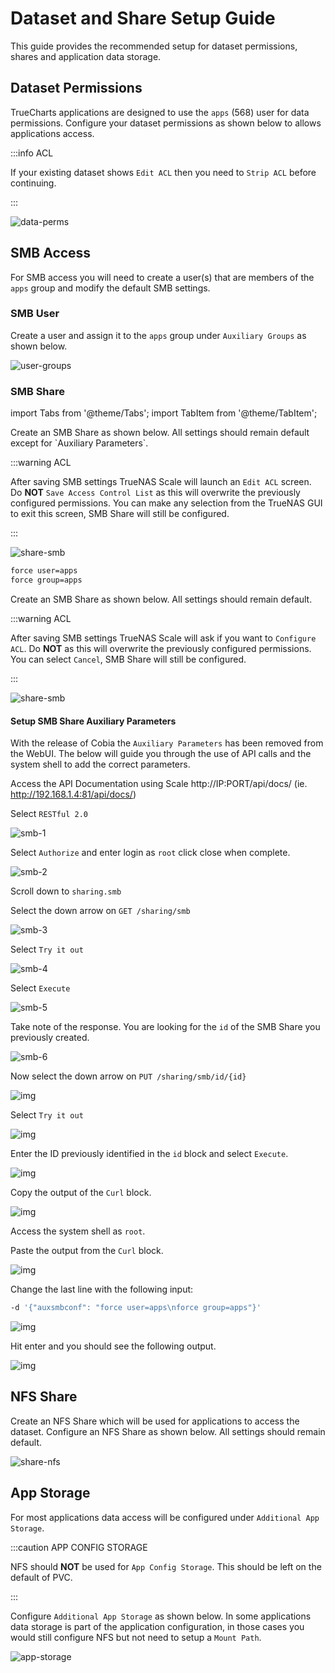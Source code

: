 # Dataset and Share Setup Guide

This guide provides the recommended setup for dataset permissions, shares and application data storage.

## Dataset Permissions

TrueCharts applications are designed to use the `apps` (568) user for data permissions. Configure your dataset permissions as shown below to allows applications access.

:::info ACL

If your existing dataset shows `Edit ACL` then you need to `Strip ACL` before continuing.

:::

![data-perms](./img/data-perms.png)

## SMB Access

For SMB access you will need to create a user(s) that are members of the `apps` group and modify the default SMB settings. 

### SMB User

Create a user and assign it to the `apps` group under `Auxiliary Groups` as shown below.

![user-groups](./img/user-groups.png)

### SMB Share

import Tabs from '@theme/Tabs';
import TabItem from '@theme/TabItem';

<Tabs>
  <TabItem value="bluefin" label="Bluefin" default>
Create an SMB Share as shown below. All settings should remain default except for `Auxiliary Parameters`.

:::warning ACL

After saving SMB settings TrueNAS Scale will launch an `Edit ACL` screen. Do **NOT** `Save Access Control List` as this will overwrite the previously configured permissions. You can make any selection from the TrueNAS GUI to exit this screen, SMB Share will still be configured.

:::

![share-smb](./img/share-smb.png)

```bash
force user=apps
force group=apps
```
  </TabItem>
  <TabItem value="cobia" label="Cobia">
Create an SMB Share as shown below. All settings should remain default.

:::warning ACL

After saving SMB settings TrueNAS Scale will ask if you want to `Configure ACL`. Do **NOT** as this will overwrite the previously configured permissions. You can select `Cancel`, SMB Share will still be configured.

:::

![share-smb](./img/share-smb-cobia.png)

#### Setup SMB Share Auxiliary Parameters

With the release of Cobia the `Auxiliary Parameters` has been removed from the WebUI. The below will guide you through the use of API calls and the system shell to add the correct parameters.

Access the API Documentation using Scale http://IP:PORT/api/docs/ (ie. http://192.168.1.4:81/api/docs/)

Select `RESTful 2.0`

![smb-1](./img/smb-1.png)

Select `Authorize` and enter login as `root` click close when complete.

![smb-2](./img/smb-2.png)

Scroll down to `sharing.smb`

Select the down arrow on `GET /sharing/smb`

![smb-3](./img/smb-3.png)

Select `Try it out`

![smb-4](./img/smb-4.png)

Select `Execute`

![smb-5](./img/smb-5.png)

Take note of the response. You are looking for the `id` of the SMB Share you previously created.

![smb-6](./img/smb-6.png)

Now select the down arrow on `PUT /sharing/smb/id/{id}`

![img](./img/smb-7.png)

Select `Try it out`

![img](./img/smb-8.png)

Enter the ID previously identified in the `id` block and select `Execute`.

![img](./img/smb-9.png)

Copy the output of the `Curl` block.

![img](./img/smb-10.png)

Access the system shell as `root`.

Paste the output from the `Curl` block.

![img](./img/smb-11.png)

Change the last line with the following input:

```bash
-d '{"auxsmbconf": "force user=apps\nforce group=apps"}'
```

![img](./img/smb-12.png)

Hit enter and you should see the following output.

![img](./img/smb-13.png)

  </TabItem>
</Tabs>

## NFS Share

Create an NFS Share which will be used for applications to access the dataset. Configure an NFS Share as shown below. All settings should remain default.

![share-nfs](./img/share-nfs.png)

## App Storage

For most applications data access will be configured under `Additional App Storage`.

:::caution APP CONFIG STORAGE

NFS should **NOT** be used for `App Config Storage`. This should be left on the default of PVC.

:::

Configure `Additional App Storage` as shown below. In some applications data storage is part of the application configuration, in those cases you would still configure NFS but not need to setup a `Mount Path`.

![app-storage](./img/app-storage.png)

